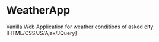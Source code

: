 # WeatherApp
Vanilla Web Application for weather conditions of asked city [HTML/CSS/JS/Ajax/JQuery]
